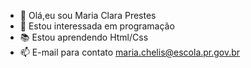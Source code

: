 - 👋 Olá,eu sou Maria Clara Prestes
- 👀 Estou interessada em programação
- :books: Estou aprendendo Html/Css
- 📫 E-mail para contato maria.chelis@escola.pr.gov.br

<!---
MariaPrestes/MariaPrestes is a ✨ special ✨ repository because its `README.md` (this file) appears on your GitHub profile.
You can click the Preview link to take a look at your changes.
--->
